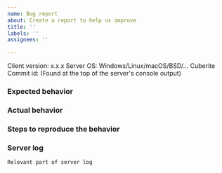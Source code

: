 ```yaml
---
name: Bug report
about: Create a report to help us improve
title: ''
labels: ''
assignees: ''

---
```


Client version: x.x.x
Server OS: Windows/Linux/macOS/BSD/...
Cuberite Commit id: (Found at the top of the server's console output)


### Expected behavior


### Actual behavior


### Steps to reproduce the behavior


### Server log
```
Relevant part of server log
```
